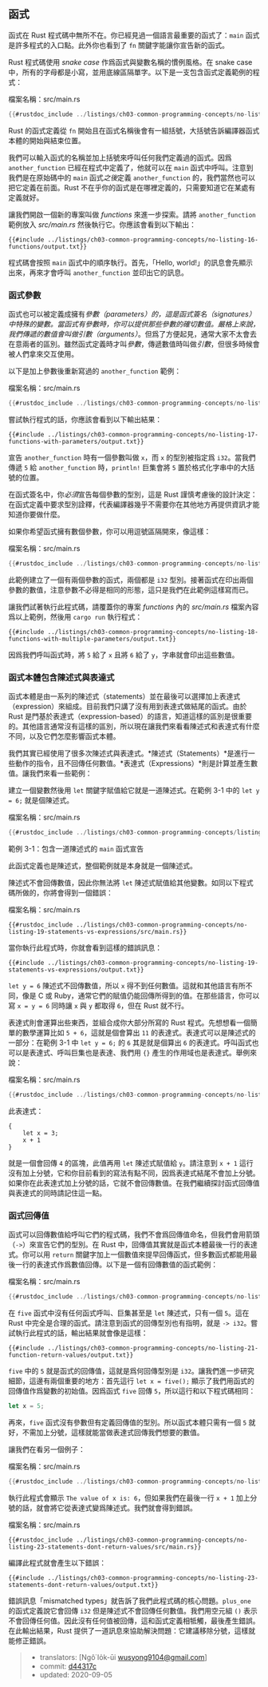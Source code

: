 ## 函式

函式在 Rust 程式碼中無所不在。你已經見過一個語言最重要的函式了：`main` 函式是許多程式的入口點。此外你也看到了 `fn` 關鍵字能讓你宣告新的函式。

Rust 程式碼使用 *snake case* 作爲函式與變數名稱的慣例風格。在 snake case 中，所有的字母都是小寫，並用底線區隔單字。以下是一支包含函式定義範例的程式：

<span class="filename">檔案名稱：src/main.rs</span>

```rust
{{#rustdoc_include ../listings/ch03-common-programming-concepts/no-listing-16-functions/src/main.rs}}
```

Rust 的函式定義從 `fn` 開始且在函式名稱後會有一組括號，大括號告訴編譯器函式本體的開始與結束位置。

我們可以輸入函式的名稱並加上括號來呼叫任何我們定義過的函式。因爲 `another_function` 已經在程式中定義了，他就可以在 `main` 函式中呼叫。注意到我們是在原始碼中的 `main` 函式*之後*定義 `another_function` 的，我們當然也可以把它定義在前面。Rust 不在乎你的函式是在哪裡定義的，只需要知道它在某處有定義就好。

讓我們開啟一個新的專案叫做 *functions* 來進一步探索。請將 `another_function` 範例放入 *src/main.rs* 然後執行它。你應該會看到以下輸出：

```console
{{#include ../listings/ch03-common-programming-concepts/no-listing-16-functions/output.txt}}
```

程式碼會按照 `main` 函式中的順序執行。首先，「Hello, world!」的訊息會先顯示出來，再來才會呼叫 `another_function` 並印出它的訊息。

### 函式參數

函式也可以被定義成擁有*參數（parameters）*的，這是函式簽名（signatures）中特殊的變數。當函式有參數時，你可以提供那些參數的確切數值。嚴格上來說，我們傳遞的數值會叫做*引數（arguments）*。但爲了方便起見，通常大家不太會去在意兩者的區別。雖然函式定義時才叫*參數*，傳遞數值時叫做*引數*，但很多時候會被人們拿來交互使用。

以下是加上參數後重新寫過的 `another_function` 範例：

<span class="filename">檔案名稱：src/main.rs</span>

```rust
{{#rustdoc_include ../listings/ch03-common-programming-concepts/no-listing-17-functions-with-parameters/src/main.rs}}
```

嘗試執行程式的話，你應該會看到以下輸出結果：

```console
{{#include ../listings/ch03-common-programming-concepts/no-listing-17-functions-with-parameters/output.txt}}
```

宣告 `another_function` 時有一個參數叫做 `x`，而 `x` 的型別被指定爲 `i32`。當我們傳遞 `5` 給 `another_function` 時，`println!` 巨集會將 `5` 置於格式化字串中的大括號的位置。

在函式簽名中，你*必須*宣告每個參數的型別，這是 Rust 謹慎考慮後的設計決定：在函式定義中要求型別詮釋，代表編譯器幾乎不需要你在其他地方再提供資訊才能知道你要做什麼。

如果你希望函式擁有數個參數，你可以用逗號區隔開來，像這樣：

<span class="filename">檔案名稱：src/main.rs</span>

```rust
{{#rustdoc_include ../listings/ch03-common-programming-concepts/no-listing-18-functions-with-multiple-parameters/src/main.rs}}
```

此範例建立了一個有兩個參數的函式，兩個都是 `i32` 型別。接著函式在印出兩個參數的數值，注意參數不必得是相同的形態，這只是我們在此範例這樣寫而已。

讓我們試著執行此程式碼，請覆蓋你的專案 *functions* 內的 *src/main.rs* 檔案內容爲以上範例，然後用 `cargo run` 執行程式：

```console
{{#include ../listings/ch03-common-programming-concepts/no-listing-18-functions-with-multiple-parameters/output.txt}}
```

因爲我們呼叫函式時，將 `5` 給了  `x` 且將 `6` 給了 `y`，字串就會印出這些數值。

### 函式本體包含陳述式與表達式

函式本體是由一系列的陳述式（statements）並在最後可以選擇加上表達式（expression）來組成。目前我們只講了沒有用到表達式做結尾的函式。由於 Rust 是門基於表達式（expression-based）的語言，知道這樣的區別是很重要的。其他語言通常沒有這樣的區別，所以現在讓我們來看看陳述式和表達式有什麼不同，以及它們怎麼影響函式本體。

我們其實已經使用了很多次陳述式與表達式。*陳述式（Statements）*是進行一些動作的指令，且不回傳任何數值。*表達式（Expressions）*則是計算並產生數值。讓我們來看一些範例：

建立一個變數然後用 `let` 關鍵字賦值給它就是一道陳述式。在範例 3-1 中的 `let y = 6;` 就是個陳述式。

<span class="filename">檔案名稱：src/main.rs</span>

```rust
{{#rustdoc_include ../listings/ch03-common-programming-concepts/listing-03-01/src/main.rs}}
```

<span class="caption">範例 3-1：包含一道陳述式的 `main` 函式宣告</span>

此函式定義也是陳述式，整個範例就是本身就是一個陳述式。

陳述式不會回傳數值，因此你無法將 `let` 陳述式賦值給其他變數。如同以下程式碼所做的，你將會得到一個錯誤：

<span class="filename">檔案名稱：src/main.rs</span>

```rust,ignore,does_not_compile
{{#rustdoc_include ../listings/ch03-common-programming-concepts/no-listing-19-statements-vs-expressions/src/main.rs}}
```

當你執行此程式時，你就會看到這樣的錯誤訊息：

```console
{{#include ../listings/ch03-common-programming-concepts/no-listing-19-statements-vs-expressions/output.txt}}
```

`let y = 6` 陳述式不回傳數值，所以 `x` 得不到任何數值。這就和其他語言有所不同，像是 C 或 Ruby，通常它們的賦值仍能回傳所得到的值。在那些語言，你可以寫 `x = y = 6` 同時讓 `x` 與 `y` 都取得 `6`，但在 Rust 就不行。

表達式則會運算出些東西，並組合成你大部分所寫的 Rust 程式。先想想看一個簡單的數學運算比如 `5 + 6`，這就是個會算出 `11` 的表達式。表達式可以是陳述式的一部分：在範例 3-1 中 `let y = 6;` 的 `6` 其是就是個算出 `6` 的表達式。呼叫函式也可以是表達式、呼叫巨集也是表達、我們用 `{}` 產生的作用域也是表達式。舉例來說：

<span class="filename">檔案名稱：src/main.rs</span>

```rust
{{#rustdoc_include ../listings/ch03-common-programming-concepts/no-listing-20-blocks-are-expressions/src/main.rs}}
```

此表達式：

```rust,ignore
{
    let x = 3;
    x + 1
}
```

就是一個會回傳 `4` 的區塊，此值再用 `let` 陳述式賦值給 `y`。請注意到 `x + 1` 這行沒有加上分號，它和你目前看到的寫法有點不同，因爲表達式結尾不會加上分號。如果你在此表達式加上分號的話，它就不會回傳數值。在我們繼續探討函式回傳值與表達式的同時請記住這一點。

### 函式回傳值

函式可以回傳數值給呼叫它們的程式碼，我們不會爲回傳值命名，但我們會用箭頭（`->`）來宣告它們的型別。在 Rust 中，回傳值其實就是函式本體最後一行的表達式。你可以用 `return` 關鍵字加上一個數值來提早回傳函式，但多數函式都能用最後一行的表達式作爲數值回傳。以下是一個有回傳數值的函式範例：

<span class="filename">檔案名稱：src/main.rs</span>

```rust
{{#rustdoc_include ../listings/ch03-common-programming-concepts/no-listing-21-function-return-values/src/main.rs}}
```

在 `five` 函式中沒有任何函式呼叫、巨集甚至是 `let` 陳述式，只有一個 `5`。這在 Rust 中完全是合理的函式。請注意到函式的回傳型別也有指明，就是 `-> i32`。嘗試執行此程式的話，輸出結果就會像是這樣：

```console
{{#include ../listings/ch03-common-programming-concepts/no-listing-21-function-return-values/output.txt}}
```

`five` 中的 `5` 就是函式的回傳值，這就是爲何回傳型別是 `i32`。讓我們進一步研究細節，這邊有兩個重要的地方：首先這行 `let x = five();` 顯示了我們用函式的回傳值作爲變數的初始值。因爲函式 `five` 回傳 `5`，所以這行和以下程式碼相同：

```rust
let x = 5;
```

再來，`five` 函式沒有參數但有定義回傳值的型別。所以函式本體只需有一個 `5` 就好，不需加上分號，這樣就能當做表達式回傳我們想要的數值。

讓我們在看另一個例子：

<span class="filename">檔案名稱：src/main.rs</span>

```rust
{{#rustdoc_include ../listings/ch03-common-programming-concepts/no-listing-22-function-parameter-and-return/src/main.rs}}
```

執行此程式會顯示 `The value of x is: 6`，但如果我們在最後一行 `x + 1` 加上分號的話，就會將它從表達式變爲陳述式。我們就會得到錯誤。

<span class="filename">檔案名稱：src/main.rs</span>

```rust,ignore,does_not_compile
{{#rustdoc_include ../listings/ch03-common-programming-concepts/no-listing-23-statements-dont-return-values/src/main.rs}}
```

編譯此程式就會產生以下錯誤：

```console
{{#include ../listings/ch03-common-programming-concepts/no-listing-23-statements-dont-return-values/output.txt}}
```

錯誤訊息「mismatched types」就告訴了我們此程式碼的核心問題。`plus_one` 的函式定義說它會回傳 `i32` 但是陳述式不會回傳任何數值。我們用空元組 `()` 表示不會回傳任何值。因此沒有任何值被回傳，這和函式定義相牴觸，最後產生錯誤。在此輸出結果，Rust 提供了一道訊息來協助解決問題：它建議移除分號，這樣就能修正錯誤。

> - translators: [Ngô͘ Io̍k-ūi <wusyong9104@gmail.com>]
> - commit: [d44317c](https://github.com/rust-lang/book/blob/d44317c3122b44fb713aba66cc295dee3453b24b/src/ch03-03-how-functions-work.md)
> - updated: 2020-09-05